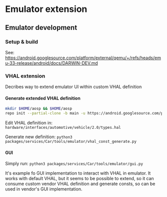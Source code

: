 # Emulator extension


## Emulator development


### Setup & build

See: https://android.googlesource.com/platform/external/qemu/+/refs/heads/emu-33-release/android/docs/DARWIN-DEV.md


### VHAL extension

Decribes way to extend emulator UI within custom VHAL definition


#### Generate extended VHAL definition

```bash
mkdir $HOME/aosp && $HOME/aosp
repo init --partial-clone -b main -u https://android.googlesource.com/platform/manifest && repo sync
```

Edit VHAL definition in: `hardware/interfaces/automotive/vehicle/2.0/types.hal`

Generate new definition: `python3 packages/services/Car/tools/emulator/vhal_const_generate.py`

#### GUI

Simply run: `python3 packages/services/Car/tools/emulator/gui.py`

It's example fo GUI implementation to interact with VHAL in emulator. It works with default VHAL, but it seems to be 
possible to extend, so it can consume custom vendor VHAL definition and generate consts, so can be used in vendor's 
GUI implementation.